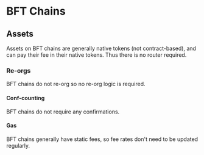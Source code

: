 # BFT Chains

## Assets

Assets on BFT chains are generally native tokens (not contract-based), and can pay their fee in their native tokens. Thus there is no router required.

### Re-orgs

BFT chains do not re-org so no re-org logic is required.

#### Conf-counting

BFT chains do not require any confirmations.

#### Gas

BFT chains generally have static fees, so fee rates don't need to be updated regularly.
